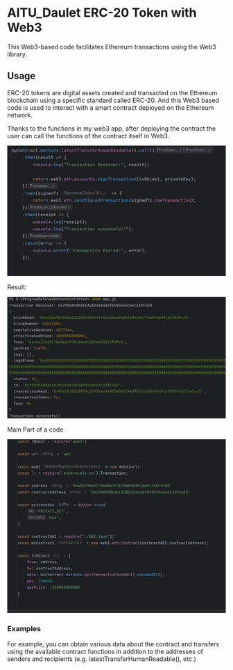 # AITU_Daulet ERC-20 Token with Web3

This Web3-based code facilitates Ethereum transactions using the Web3 library.

## Usage

ERC-20 tokens are digital assets created and transacted on the Ethereum blockchain using a specific standard called ERC-20. And this Web3 based code is used to interact with a smart contract deployed on the Ethereum network.


Thanks to the functions in my web3 app, after deploying the contract the user can call the functions of the contract itself in Web3.

![FunctionsCalling](https://github.com/thedakeen/ERC-20_Token_web3/blob/main/sc3.png)

Result:

![Result of the function](https://github.com/thedakeen/ERC-20_Token_web3/blob/main/sc1.png)


Main Part of a code

![MainCode](https://github.com/thedakeen/ERC-20_Token_web3/blob/main/sc2.png)

### Examples

For example, you can obtain various data about the contract and transfers using the available contract functions in addition to the addresses of senders and recipients (e.g. latestTransferHumanReadable(), etc.)
